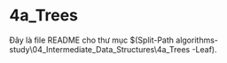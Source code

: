 # 4a_Trees

Đây là file README cho thư mục $(Split-Path algorithms-study\04_Intermediate_Data_Structures\4a_Trees -Leaf).
